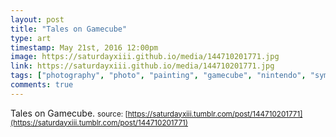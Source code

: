 ```yaml
---
layout: post
title: "Tales on Gamecube"
type: art
timestamp: May 21st, 2016 12:00pm
image: https://saturdayxiii.github.io/media/144710201771.jpg
link: https://saturdayxiii.github.io/media/144710201771.jpg
tags: ["photography", "photo", "painting", "gamecube", "nintendo", "symphonia", "mod", "art", "game", "showcase", "art", 'video_game', 'console_art', 'console_mod', 'custom_console']
comments: true
---
```

Tales on Gamecube.
<small>source: [https://saturdayxiii.tumblr.com/post/144710201771](https://saturdayxiii.tumblr.com/post/144710201771)</small>
